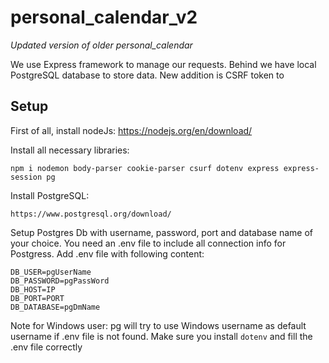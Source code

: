 # personal_calendar_v2
*Updated version of older personal_calendar*

We use Express framework to manage our requests. Behind we have local PostgreSQL database to store data. New addition is CSRF token to 

## Setup
First of all, install nodeJs:
https://nodejs.org/en/download/

Install all necessary libraries:
```
npm i nodemon body-parser cookie-parser csurf dotenv express express-session pg 

```

Install PostgreSQL:
```
https://www.postgresql.org/download/
```
Setup Postgres Db with username, password, port and database name of your choice.
You need an .env file to include all connection info for Postgress. Add .env file with following content:
```
DB_USER=pgUserName
DB_PASSWORD=pgPassWord
DB_HOST=IP
DB_PORT=PORT
DB_DATABASE=pgDmName
```
Note for Windows user: pg will try to use Windows username as default username if .env file is not found. Make sure you install ```dotenv``` and fill the .env file correctly
